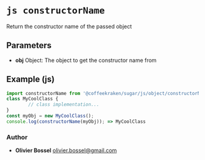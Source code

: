


<!-- @namespace    sugar.js.object -->

# ```js constructorName ```


Return the constructor name of the passed object

## Parameters

- **obj**  Object: The object to get the constructor name from



## Example (js)

```js
import constructorName from '@coffeekraken/sugar/js/object/constructorName';
class MyCoolClass {
		// class implementation...
}
const myObj = new MyCoolClass();
console.log(constructorName(myObj)); => MyCoolClass
```


### Author
- **Olivier Bossel** <a href="mailto:olivier.bossel@gmail.com">olivier.bossel@gmail.com</a> 



